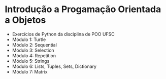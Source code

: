# Introdução a Progamação Orientada a Objetos
- Exercícios de Python da disciplina de POO UFSC
- Módulo 1: Turtle
- Módulo 2: Sequential
- Módulo 3: Selection
- Módulo 4: Repetition
- Módulo 5: Strings
- Módulo 6: Lists, Tuples, Sets, Dictionary
- Módulo 7: Matrix
